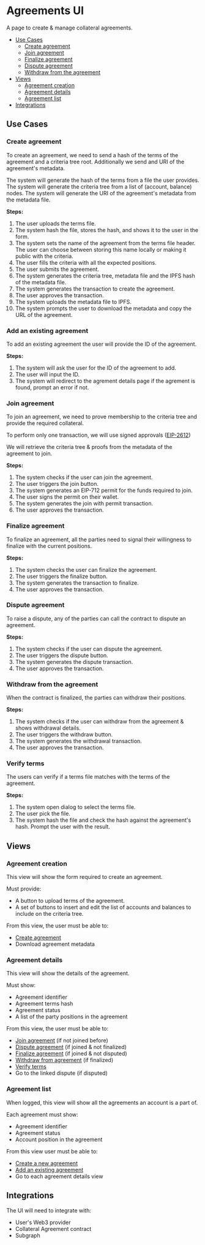 # Agreements UI <!-- omit in toc -->

A page to create & manage collateral agreements.

- [Use Cases](#use-cases)
  - [Create agreement](#create-agreement)
  - [Join agreement](#join-agreement)
  - [Finalize agreement](#finalize-agreement)
  - [Dispute agreement](#dispute-agreement)
  - [Withdraw from the agreement](#withdraw-from-the-agreement)
- [Views](#views)
  - [Agreement creation](#agreement-creation)
  - [Agreement details](#agreement-details)
  - [Agreement list](#agreement-list)
- [Integrations](#integrations)

## Use Cases

### Create agreement

To create an agreement, we need to send a hash of the terms of the agreement and a criteria tree root.
Additionally we send and URI of the agreement's metadata.

The system will generate the hash of the terms from a file the user provides.
The system will generate the criteria tree from a list of (account, balance) nodes.
The system will generate the URI of the agreement's metadata from the metadata file.

**Steps:**

1. The user uploads the terms file.
2. The system hash the file, stores the hash, and shows it to the user in the form.
3. The system sets the name of the agreement from the terms file header. The user can choose between storing this name locally or making it public with the criteria.
4. The user fills the criteria with all the expected positions.
5. The user submits the agreement.
6. The system generates the criteria tree, metadata file and the IPFS hash of the metadata file.
7. The system generates the transaction to create the agreement.
8. The user approves the transaction.
9. The system uploads the metadata file to IPFS.
10. The system prompts the user to download the metadata and copy the URL of the agreement.

### Add an existing agreement

To add an existing agreement the user will provide the ID of the agreement.

**Steps:**

1. The system will ask the user for the ID of the agreement to add.
2. The user will input the ID.
3. The system will redirect to the agrement details page if the agrement is found, prompt an error if not.

### Join agreement

To join an agreement, we need to prove membership to the criteria tree and provide the required collateral.

To perform only one transaction, we will use signed approvals ([EIP-2612](https://eips.ethereum.org/EIPS/eip-2612))

We will retrieve the criteria tree & proofs from the metadata of the agreement to join.

**Steps:**

1. The system checks if the user can join the agreement.
2. The user triggers the join button.
3. The system generates an EIP-712 permit for the funds required to join.
4. The user signs the permit on their wallet.
5. The system generates the join with permit transaction.
6. The user approves the transaction.

### Finalize agreement

To finalize an agreement, all the parties need to signal their willingness to finalize with the current positions.

**Steps:**

1. The system checks the user can finalize the agreement.
2. The user triggers the finalize button.
3. The system generates the transaction to finalize.
4. The user approves the transaction.

### Dispute agreement

To raise a dispute, any of the parties can call the contract to dispute an agreement.

**Steps:**

1. The system checks if the user can dispute the agreement.
2. The user triggers the dispute button.
3. The system generates the dispute transaction.
4. The user approves the transaction.

### Withdraw from the agreement

When the contract is finalized, the parties can withdraw their positions.

**Steps:**
1. The system checks if the user can withdraw from the agreement & shows withdrawal details.
2. The user triggers the withdraw button.
3. The system generates the withdrawal transaction.
4. The user approves the transaction.

### Verify terms

The users can verify if a terms file matches with the terms of the agreement.

**Steps:**
1. The system open dialog to select the terms file.
2. The user pick the file.
3. The system hash the file and check the hash against the agreement's hash. Prompt the user with the result.

## Views

### Agreement creation

This view will show the form required to create an agreement.

Must provide:

- A button to upload terms of the agreement.
- A set of buttons to insert and edit the list of accounts and balances to include on the criteria tree.

From this view, the user must be able to:

- [Create agreement](#create-agreement)
- Download agreement metadata

### Agreement details

This view will show the details of the agreement.

Must show:

- Agreement identifier
- Agreement terms hash
- Agreement status
- A list of the party positions in the agreement

From this view, the user must be able to:

- [Join agreement](#join-agreement) (if not joined before)
- [Dispute agreement](#dispute-agreement) (if joined & not finalized)
- [Finalize agreement](#finalize-agreement) (if joined & not disputed)
- [Withdraw from agreement](#withdraw-from-agreement) (if finalized)
- [Verify terms](#verify-terms)
- Go to the linked dispute (if disputed)

### Agreement list

When logged, this view will show all the agreements an account is a part of.

Each agreement must show:

- Agreement identifier
- Agreement status
- Account position in the agreement

From this view user must be able to:

- [Create a new agreement](#create-agreement)
- [Add an existing agreement](#add-an-existing-agreement)
- Go to each agreement details view

## Integrations

The UI will need to integrate with:

- User's Web3 provider
- Collateral Agreement contract
- Subgraph
